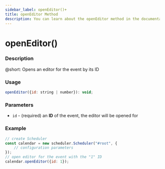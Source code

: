 ```yaml
---
sidebar_label: openEditor()+
title: openEditor Method
description: You can learn about the openEditor method in the documentation of the DHTMLX JavaScript Scheduler library. Browse developer guides and API reference, try out code examples and live demos, and download a free 30-day evaluation version of DHTMLX Scheduler.
---
```


# openEditor()

### Description

@short: Opens an editor for the event by its ID

### Usage

~~~jsx {}
openEditor({id: string | number}): void;
~~~

### Parameters

- `id` - (required) an **ID** of the event, the editor will be opened for 

### Example

~~~jsx {6}
// create Scheduler
const calendar = new scheduler.Scheduler("#root", {
	// configuration parameters
});
// open editor for the event with the "1" ID
calendar.openEditor({id: 1});
~~~

